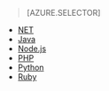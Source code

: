 > [AZURE.SELECTOR]
- [NET](/documentation/articles/service-bus-dotnet-how-to-use-queues/)
- [Java](/documentation/articles/service-bus-java-how-to-use-queues/)
- [Node.js](/documentation/articles/service-bus-nodejs-how-to-use-queues/)
- [PHP](/documentation/articles/service-bus-php-how-to-use-queues/)
- [Python](/documentation/articles/service-bus-python-how-to-use-queues/)
- [Ruby](/documentation/articles/service-bus-ruby-how-to-use-queues/)

<!---HONumber=82-->